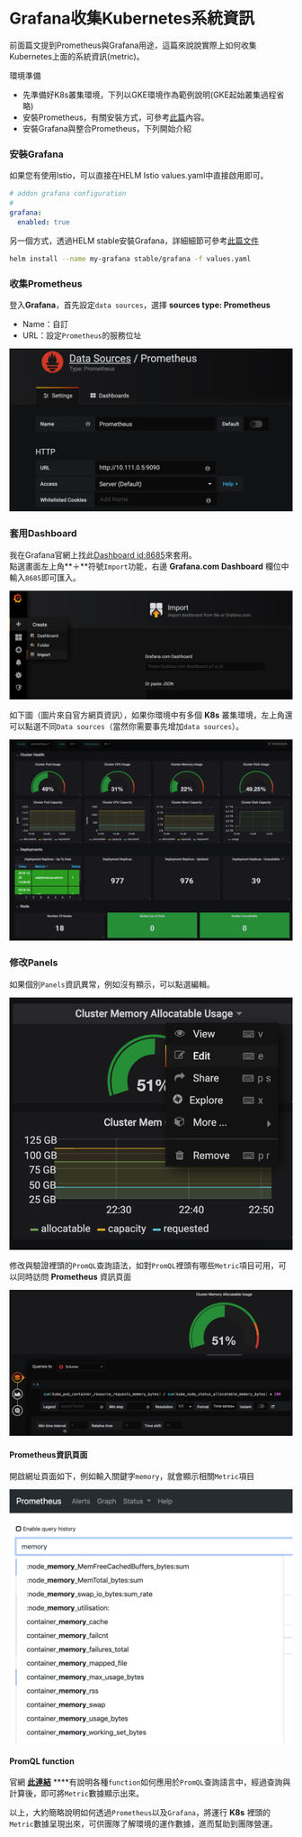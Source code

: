 # Grafana收集Kubernetes系統資訊

前面篇文提到Prometheus與Grafana用途，這篇來說說實際上如何收集Kubernetes上面的系統資訊\(metric\)。

環境準備

* 先準備好K8s叢集環境，下列以GKE環境作為範例說明\(GKE起始叢集過程省略\)
* 安裝Prometheus，有關安裝方式，可參考[此篇](https://app.gitbook.com/@fufu/s/kk8s/~/drafts/-LpxQCUINCwdIigxPmJi/primary/task-memory/10.troubleshooting-prometheus#shi-yong-helm-an-zhuang-geng-xin-prometheus)內容。
* 安裝Grafana與整合Prometheus，下列開始介紹

### 安裝Grafana

如果您有使用Istio，可以直接在HELM Istio values.yaml中直接啟用即可。

```yaml
# addon grafana configuration
#
grafana:
  enabled: true
```

另一個方式，透過HELM stable安裝Grafana，詳細細節可參考[此篇文件](https://github.com/helm/charts/tree/master/stable/grafana)

```bash
helm install --name my-grafana stable/grafana -f values.yaml
```

### 收集Prometheus

登入**Grafana**，首先設定`data sources`，選擇 **sources type: Prometheus**

* Name：自訂
* URL：設定`Prometheus`的服務位址 

![](../.gitbook/assets/image%20%287%29.png)

### 套用Dashboard

我在Grafana官網上找此[Dashboard id:8685](https://grafana.com/grafana/dashboards/8685)來套用。  
點選畫面左上角**＋**符號`Import`功能，右邊 **Grafana.com Dashboard** 欄位中輸入`8685`即可匯入。

![](../.gitbook/assets/image%20%2815%29.png)

如下圖（圖片來自官方網頁資訊），如果你環境中有多個 **K8s** 叢集環境，左上角還可以點選不同`Data sources`（當然你需要事先增加`data sources`）。

![](../.gitbook/assets/image%20%2822%29.png)

### 修改Panels

如果個別`Panels`資訊異常，例如沒有顯示，可以點選編輯。

![](../.gitbook/assets/image%20%2810%29.png)

修改與驗證裡頭的`PromQL`查詢語法，如對`PromQL`裡頭有哪些`Metric`項目可用，可以同時訪問 **Prometheus** 資訊頁面

![](../.gitbook/assets/image.png)

#### Prometheus資訊頁面

開啟網址頁面如下，例如輸入關鍵字`memory`，就會顯示相關`Metric`項目

![](../.gitbook/assets/image%20%285%29.png)

#### PromQL function

官網 [**此連結**](https://prometheus.io/docs/prometheus/latest/querying/functions/) ****有說明各種`function`如何應用於`PromQL`查詢語言中，經過查詢與計算後，即可將`Metric`數據顯示出來。

以上，大約簡略說明如何透過`Prometheus`以及`Grafana`，將運行 **K8s** 裡頭的`Metric`數據呈現出來，可供團隊了解環境的運作數據，進而幫助到團隊營運。

